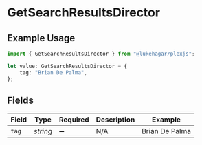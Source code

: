 # GetSearchResultsDirector

## Example Usage

```typescript
import { GetSearchResultsDirector } from "@lukehagar/plexjs";

let value: GetSearchResultsDirector = {
    tag: "Brian De Palma",
};
```

## Fields

| Field              | Type               | Required           | Description        | Example            |
| ------------------ | ------------------ | ------------------ | ------------------ | ------------------ |
| `tag`              | *string*           | :heavy_minus_sign: | N/A                | Brian De Palma     |